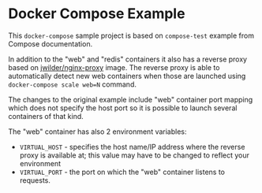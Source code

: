 Docker Compose Example
======================

This `docker-compose` sample project is based on `compose-test` example from
Compose documentation.

In addition to the "web" and "redis" containers it also has a reverse proxy
based on [jwilder/nginx-proxy](https://github.com/jwilder/nginx-proxy) image.
The reverse proxy is able to automatically detect new web containers when
those are launched using `docker-compose scale web=N` command.

The changes to the original example include "web" container port mapping
which does not specify the host port so it is possible to launch several
containers of that kind.

The "web" container has also 2 environment variables:
* `VIRTUAL_HOST` - specifies the host name/IP address where the reverse
proxy is available at; this value may have to be changed to reflect your
environment
* `VIRTUAL_PORT` - the port on which the "web" container listens to requests.

